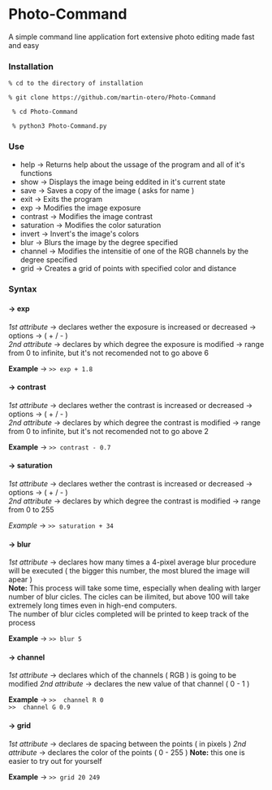 # Photo-Command

A simple command line application fort extensive photo editing made fast and easy


### Installation

``` % cd to the directory of installation ```

``` % git clone https://github.com/martin-otero/Photo-Command ```

``` % cd Photo-Command```

``` % python3 Photo-Command.py```

### Use

  * help → Returns help about the ussage of the program and all of it's functions
  * show → Displays the image being eddited in it's current state
  * save → Saves a copy of the image ( asks for name )
  * exit → Exits the program
  * exp → Modifies the image exposure
  * contrast → Modifies the image contrast
  * saturation → Modifies the color saturation
  * invert → Invert's the image's colors
  * blur → Blurs the image by the degree specified
  * channel → Modifies the intensitie of one of the RGB channels by the degree specified
  * grid → Creates a grid of points with specified color and distance

### Syntax

 #### → exp    
 *1st attribute* → declares wether the exposure is increased or decreased → options → ( + / - )       
 *2nd attribute* → declares by which degree the exposure is modified → range from 0 to infinite, but it's not recomended not to go above 6        

**Example** → ``` >> exp + 1.8 ```    


#### → contrast   
 *1st attribute* → declares wether the contrast is increased or decreased → options → ( + / - )   
 *2nd attribute* → declares by which degree the contrast is modified → range from 0 to infinite, but it's not recomended not to go above 2   
 
 **Example** → ``` >> contrast - 0.7 ```    
 
 #### → saturation    
 *1st attribute* → declares wether the contrast is increased or decreased → options → ( + / - )        
 *2nd attribute* → declares by which degree the contrast is modified → range from 0 to 255       
 
 *Example* → ``` >> saturation + 34 ```    
 
 #### → blur     
 *1st attribute* → declares how many times a 4-pixel average blur procedure will be executed ( the bigger this number, the most blured the image will apear )    
 **Note:** This process will take some time, especially when dealing with larger number of blur cicles. The cicles can be ilimited, but above 100 will take extremely long times even in high-end computers.    
 The number of blur cicles completed will be printed to keep track of the process
 
 **Example** → ``` >> blur 5 ``` 
 
 #### → channel
 *1st attribute* → declares which of the channels ( RGB ) is going to be modified 
 *2nd attribute* → declares the new value of that channel ( 0 - 1 )
 
 **Example** → ``` >>  channel R 0 ```                  
                ```>>  channel G 0.9``` 
                
 #### → grid
 *1st attribute* → declares de spacing between the points ( in pixels )
 *2nd attribute* → declares the color of the points ( 0 - 255 )
 **Note:** this one is easier to try out for yourself 
 
 **Example** → ``` >> grid 20 249 ``` 
 
 
 


      
  
